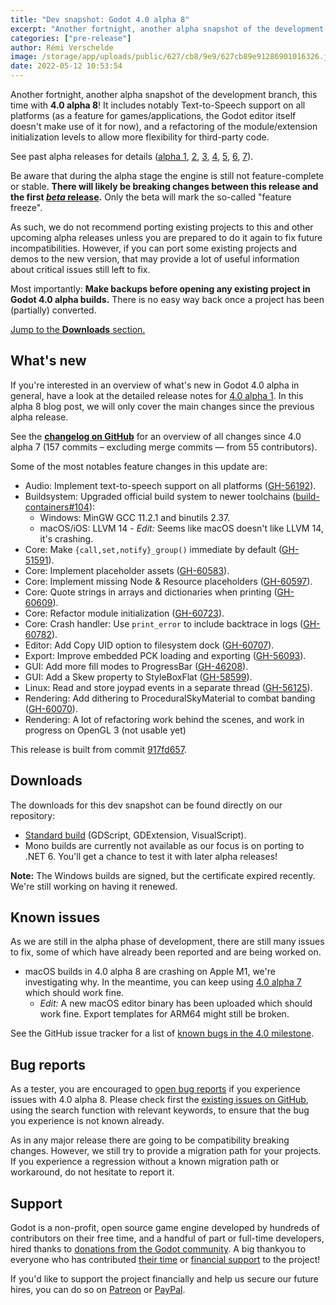 ```yaml
---
title: "Dev snapshot: Godot 4.0 alpha 8"
excerpt: "Another fortnight, another alpha snapshot of the development branch, this time with 4.0 alpha 8! It includes notably Text-to-Speech support on all platforms, and a refactoring of the module/extension initialization levels to allow more flexibility for third-party code."
categories: ["pre-release"]
author: Rémi Verschelde
image: /storage/app/uploads/public/627/cb8/9e9/627cb89e91286901016326.jpg
date: 2022-05-12 10:53:54
---
```


Another fortnight, another alpha snapshot of the development branch, this time with **4.0 alpha 8**!
It includes notably Text-to-Speech support on all platforms (as a feature for games/applications, the Godot editor itself doesn't make use of it for now), and a refactoring of the module/extension initialization levels to allow more flexibility for third-party code.

See past alpha releases for details ([alpha 1](/article/dev-snapshot-godot-4-0-alpha-1), [2](/article/dev-snapshot-godot-4-0-alpha-2), [3](/article/dev-snapshot-godot-4-0-alpha-3), [4](/article/dev-snapshot-godot-4-0-alpha-4), [5](/article/dev-snapshot-godot-4-0-alpha-5), [6](/article/dev-snapshot-godot-4-0-alpha-6), [7](/article/dev-snapshot-godot-4-0-alpha-7)).

Be aware that during the alpha stage the engine is still not feature-complete or stable. **There will likely be breaking changes between this release and the first [*beta* release](https://en.wikipedia.org/wiki/Software_release_life_cycle#Beta).** Only the beta will mark the so-called "feature freeze".

As such, we do not recommend porting existing projects to this and other upcoming alpha releases unless you are prepared to do it again to fix future incompatibilities. However, if you can port some existing projects and demos to the new version, that may provide a lot of useful information about critical issues still left to fix.

Most importantly: **Make backups before opening any existing project in Godot 4.0 alpha builds.** There is no easy way back once a project has been (partially) converted.

[Jump to the **Downloads** section.](#downloads)

## What's new

If you're interested in an overview of what's new in Godot 4.0 alpha in general, have a look at the detailed release notes for [4.0 alpha 1](/article/dev-snapshot-godot-4-0-alpha-1). In this alpha 8 blog post, we will only cover the main changes since the previous alpha release.

See the [**changelog on GitHub**](https://github.com/godotengine/godot/compare/3e9ead05f2e87e46b5982cc9a140e172ee98c227...917fd65748957304c987414c63d54ef4f6972394) for an overview of all changes since 4.0 alpha 7 (157 commits – excluding merge commits ― from 55 contributors).

Some of the most notables feature changes in this update are:

- Audio: Implement text-to-speech support on all platforms ([GH-56192](https://github.com/godotengine/godot/pull/56192)).
- Buildsystem: Upgraded official build system to newer toolchains ([build-containers#104](https://github.com/godotengine/build-containers/pull/104)):
  * Windows: MinGW GCC 11.2.1 and binutils 2.37.
  * macOS/iOS: LLVM 14 - *Edit:* Seems like macOS doesn't like LLVM 14, it's crashing.
- Core: Make `{call,set,notify}_group()` immediate by default ([GH-51591](https://github.com/godotengine/godot/pull/51591)).
- Core: Implement placeholder assets ([GH-60583](https://github.com/godotengine/godot/pull/60583)).
- Core: Implement missing Node & Resource placeholders ([GH-60597](https://github.com/godotengine/godot/pull/60597)).
- Core: Quote strings in arrays and dictionaries when printing ([GH-60609](https://github.com/godotengine/godot/pull/60609)).
- Core: Refactor module initialization ([GH-60723](https://github.com/godotengine/godot/pull/60723)).
- Core: Crash handler: Use `print_error` to include backtrace in logs ([GH-60782](https://github.com/godotengine/godot/pull/60782)).
- Editor: Add Copy UID option to filesystem dock ([GH-60707](https://github.com/godotengine/godot/pull/60707)).
- Export: Improve embedded PCK loading and exporting ([GH-56093](https://github.com/godotengine/godot/pull/56093)).
- GUI: Add more fill modes to ProgressBar ([GH-46208](https://github.com/godotengine/godot/pull/46208)).
- GUI: Add a Skew property to StyleBoxFlat ([GH-58599](https://github.com/godotengine/godot/pull/58599)).
- Linux: Read and store joypad events in a separate thread ([GH-56125](https://github.com/godotengine/godot/pull/56125)).
- Rendering: Add dithering to ProceduralSkyMaterial to combat banding ([GH-60070](https://github.com/godotengine/godot/pull/60070)).
- Rendering: A lot of refactoring work behind the scenes, and work in progress on OpenGL 3 (not usable yet)

This release is built from commit [917fd657](https://github.com/godotengine/godot/commit/917fd65748957304c987414c63d54ef4f6972394).

<a id="downloads"></a>
## Downloads

The downloads for this dev snapshot can be found directly on our repository:

* [Standard build](https://github.com/godotengine/godot-builds/releases/4.0-alpha8) (GDScript, GDExtension, VisualScript).
* Mono builds are currently not available as our focus is on porting to .NET 6. You'll get a chance to test it with later alpha releases!

**Note:** The Windows builds are signed, but the certificate expired recently. We're still working on having it renewed.

## Known issues

As we are still in the alpha phase of development, there are still many issues to fix, some of which have already been reported and are being worked on.

- macOS builds in 4.0 alpha 8 are crashing on Apple M1, we're investigating why. In the meantime, you can keep using [4.0 alpha 7](/article/dev-snapshot-godot-4-0-alpha-7) which should work fine.
  * *Edit:* A new macOS editor binary has been uploaded which should work fine. Export templates for ARM64 might still be broken.

See the GitHub issue tracker for a list of [known bugs in the 4.0 milestone](https://github.com/godotengine/godot/issues?q=is%3Aissue+is%3Aopen+milestone%3A4.0+label%3Abug+).

## Bug reports

As a tester, you are encouraged to [open bug reports](https://github.com/godotengine/godot/issues) if you experience issues with 4.0 alpha 8. Please check first the [existing issues on GitHub](https://github.com/godotengine/godot/issues), using the search function with relevant keywords, to ensure that the bug you experience is not known already.

As in any major release there are going to be compatibility breaking changes. However, we still try to provide a migration path for your projects. If you experience a regression without a known migration path or workaround, do not hesitate to report it.

## Support

Godot is a non-profit, open source game engine developed by hundreds of contributors on their free time, and a handful of part or full-time developers, hired thanks to [donations from the Godot community](https://godotengine.org/donate). A big thankyou to everyone who has contributed [their time](https://github.com/godotengine/godot/blob/master/AUTHORS.md) or [financial support](https://github.com/godotengine/godot/blob/master/DONORS.md) to the project!

If you'd like to support the project financially and help us secure our future hires, you can do so on [Patreon](https://www.patreon.com/godotengine) or [PayPal](https://godotengine.org/donate).
